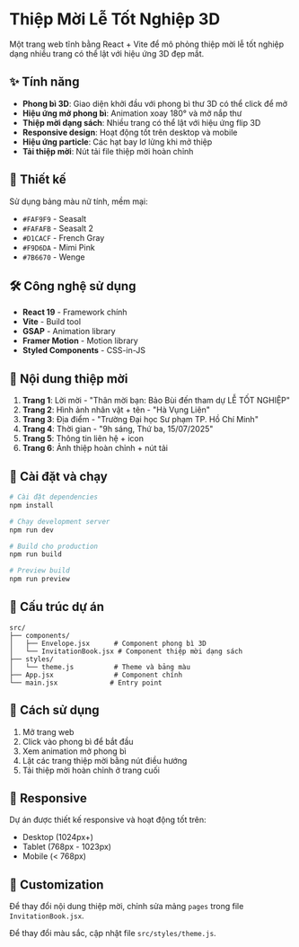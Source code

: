 # Thiệp Mời Lễ Tốt Nghiệp 3D

Một trang web tĩnh bằng React + Vite để mô phỏng thiệp mời lễ tốt nghiệp dạng nhiều trang có thể lật với hiệu ứng 3D đẹp mắt.

## ✨ Tính năng

- **Phong bì 3D**: Giao diện khởi đầu với phong bì thư 3D có thể click để mở
- **Hiệu ứng mở phong bì**: Animation xoay 180° và mở nắp thư
- **Thiệp mời dạng sách**: Nhiều trang có thể lật với hiệu ứng flip 3D
- **Responsive design**: Hoạt động tốt trên desktop và mobile
- **Hiệu ứng particle**: Các hạt bay lơ lửng khi mở thiệp
- **Tải thiệp mời**: Nút tải file thiệp mời hoàn chỉnh

## 🎨 Thiết kế

Sử dụng bảng màu nữ tính, mềm mại:
- `#FAF9F9` - Seasalt
- `#FAFAFB` - Seasalt 2  
- `#D1CACF` - French Gray
- `#F9D6DA` - Mimi Pink
- `#7B6670` - Wenge

## 🛠️ Công nghệ sử dụng

- **React 19** - Framework chính
- **Vite** - Build tool
- **GSAP** - Animation library
- **Framer Motion** - Motion library
- **Styled Components** - CSS-in-JS

## 📱 Nội dung thiệp mời

1. **Trang 1**: Lời mời - "Thân mời bạn: Bảo Bùi đến tham dự LỄ TỐT NGHIỆP"
2. **Trang 2**: Hình ảnh nhân vật + tên - "Hà Vụng Liên"
3. **Trang 3**: Địa điểm - "Trường Đại học Sư phạm TP. Hồ Chí Minh"
4. **Trang 4**: Thời gian - "9h sáng, Thứ ba, 15/07/2025"
5. **Trang 5**: Thông tin liên hệ + icon
6. **Trang 6**: Ảnh thiệp hoàn chỉnh + nút tải

## 🚀 Cài đặt và chạy

```bash
# Cài đặt dependencies
npm install

# Chạy development server
npm run dev

# Build cho production
npm run build

# Preview build
npm run preview
```

## 📁 Cấu trúc dự án

```
src/
├── components/
│   ├── Envelope.jsx      # Component phong bì 3D
│   └── InvitationBook.jsx # Component thiệp mời dạng sách
├── styles/
│   └── theme.js          # Theme và bảng màu
├── App.jsx               # Component chính
└── main.jsx             # Entry point
```

## 🎯 Cách sử dụng

1. Mở trang web
2. Click vào phong bì để bắt đầu
3. Xem animation mở phong bì
4. Lật các trang thiệp mời bằng nút điều hướng
5. Tải thiệp mời hoàn chỉnh ở trang cuối

## 📱 Responsive

Dự án được thiết kế responsive và hoạt động tốt trên:
- Desktop (1024px+)
- Tablet (768px - 1023px)  
- Mobile (< 768px)

## 🎨 Customization

Để thay đổi nội dung thiệp mời, chỉnh sửa mảng `pages` trong file `InvitationBook.jsx`.

Để thay đổi màu sắc, cập nhật file `src/styles/theme.js`.
